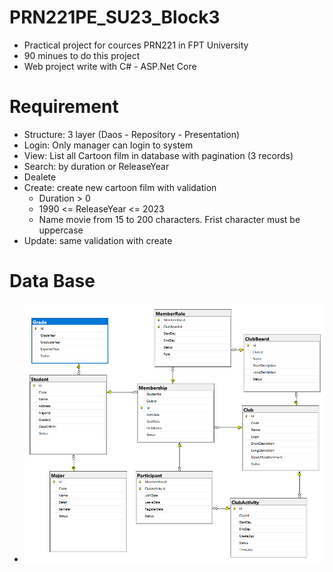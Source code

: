 # PRN221PE_SU23_Block3
- Practical project for cources PRN221 in FPT University
- 90 minues to do this project
- Web project write with C# - ASP.Net Core

# Requirement
- Structure: 3 layer (Daos - Repository - Presentation)
- Login: Only manager can login to system
- View: List all Cartoon film in database with pagination (3 records)
- Search: by duration or ReleaseYear
- Dealete
- Create: create new cartoon film with validation
  - Duration > 0
  - 1990 <= ReleaseYear <= 2023
  - Name movie from 15 to 200 characters. Frist character must be uppercase
- Update: same validation with create
  
# Data Base
- ![alt text](https://github.com/thientm27/Club-MemberShip/blob/main/Pictures/image2.png?raw=true)
